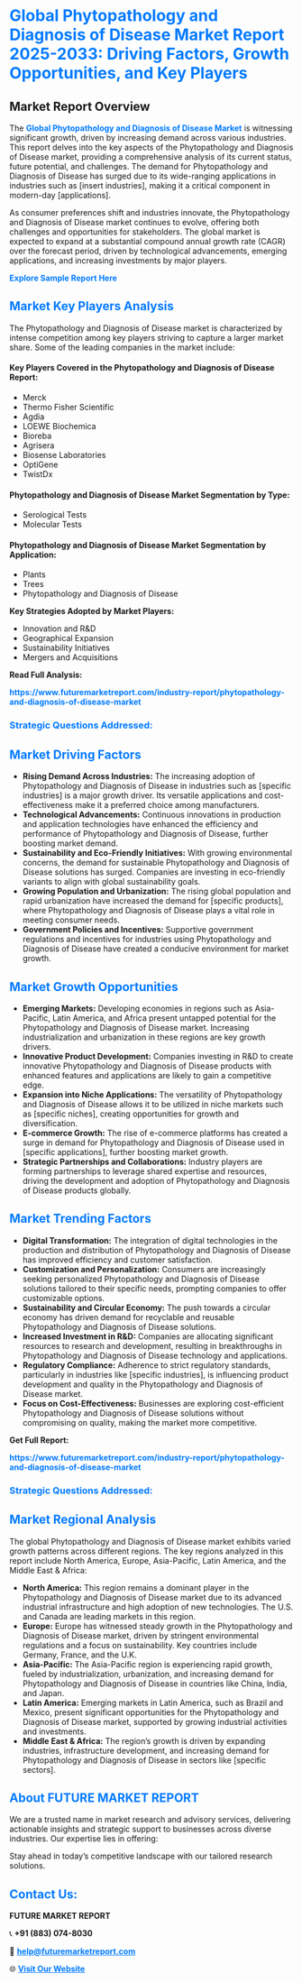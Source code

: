 <h1 style="color: #007BFF;">Global Phytopathology and Diagnosis of Disease Market Report 2025-2033: Driving Factors, Growth Opportunities, and Key Players</h1>

<section id="overview">
<h2>Market Report Overview</h2>
<p>The <a href="https://www.futuremarketreport.com/industry-report/phytopathology-and-diagnosis-of-disease-market" style="color: #007BFF; text-decoration: none;"><strong>Global Phytopathology and Diagnosis of Disease Market</strong></a> is witnessing significant growth, driven by increasing demand across various industries. This report delves into the key aspects of the Phytopathology and Diagnosis of Disease market, providing a comprehensive analysis of its current status, future potential, and challenges. The demand for Phytopathology and Diagnosis of Disease has surged due to its wide-ranging applications in industries such as [insert industries], making it a critical component in modern-day [applications].</p>
<p>As consumer preferences shift and industries innovate, the Phytopathology and Diagnosis of Disease market continues to evolve, offering both challenges and opportunities for stakeholders. The global market is expected to expand at a substantial compound annual growth rate (CAGR) over the forecast period, driven by technological advancements, emerging applications, and increasing investments by major players.</p>
</section>

<section id="overview">
<p><a href="https://www.futuremarketreport.com/request-sample/reportId=127195" style="color: #007BFF; text-decoration: none;"><strong>Explore Sample Report Here</strong></a></p>
</section>

<section id="key-players">
<h2 style="color: #007BFF;">Market Key Players Analysis</h2>
<p>The Phytopathology and Diagnosis of Disease market is characterized by intense competition among key players striving to capture a larger market share. Some of the leading companies in the market include:</p>
<h4>Key Players Covered in the Phytopathology and Diagnosis of Disease Report:</h4>
<ul><li>Merck</li><li>Thermo Fisher Scientific</li><li>Agdia</li><li>LOEWE Biochemica</li><li>Bioreba</li><li>Agrisera</li><li>Biosense Laboratories</li><li>OptiGene</li><li>TwistDx</li></ul>
<h4>Phytopathology and Diagnosis of Disease Market Segmentation by Type:</h4>
<ul><li>Serological Tests</li><li>Molecular Tests</li></ul>

<h4>Phytopathology and Diagnosis of Disease Market Segmentation by Application:</h4>
<ul><li>Plants</li><li>Trees</li><li>Phytopathology and Diagnosis of Disease</li></ul>
<p><strong>Key Strategies Adopted by Market Players:</strong></p>
<ul>
<li>Innovation and R&D</li>
<li>Geographical Expansion</li>
<li>Sustainability Initiatives</li>
<li>Mergers and Acquisitions</li>
</ul>
</section>

<section>
<p><strong>Read Full Analysis: </strong></p><a href="https://www.futuremarketreport.com/industry-report/phytopathology-and-diagnosis-of-disease-market" style="color: #007BFF; text-decoration: none;"><strong>https://www.futuremarketreport.com/industry-report/phytopathology-and-diagnosis-of-disease-market</strong></a>
<h3 style="color: #007BFF;">Strategic Questions Addressed:</h3>
</section>

<section id="driving-factors">
<h2 style="color: #007BFF;">Market Driving Factors</h2>
<ul>
<li><strong>Rising Demand Across Industries:</strong> The increasing adoption of Phytopathology and Diagnosis of Disease in industries such as [specific industries] is a major growth driver. Its versatile applications and cost-effectiveness make it a preferred choice among manufacturers.</li>
<li><strong>Technological Advancements:</strong> Continuous innovations in production and application technologies have enhanced the efficiency and performance of Phytopathology and Diagnosis of Disease, further boosting market demand.</li>
<li><strong>Sustainability and Eco-Friendly Initiatives:</strong> With growing environmental concerns, the demand for sustainable Phytopathology and Diagnosis of Disease solutions has surged. Companies are investing in eco-friendly variants to align with global sustainability goals.</li>
<li><strong>Growing Population and Urbanization:</strong> The rising global population and rapid urbanization have increased the demand for [specific products], where Phytopathology and Diagnosis of Disease plays a vital role in meeting consumer needs.</li>
<li><strong>Government Policies and Incentives:</strong> Supportive government regulations and incentives for industries using Phytopathology and Diagnosis of Disease have created a conducive environment for market growth.</li>
</ul>
</section>

<section id="growth-opportunities">
<h2 style="color: #007BFF;">Market Growth Opportunities</h2>
<ul>
<li><strong>Emerging Markets:</strong> Developing economies in regions such as Asia-Pacific, Latin America, and Africa present untapped potential for the Phytopathology and Diagnosis of Disease market. Increasing industrialization and urbanization in these regions are key growth drivers.</li>
<li><strong>Innovative Product Development:</strong> Companies investing in R&D to create innovative Phytopathology and Diagnosis of Disease products with enhanced features and applications are likely to gain a competitive edge.</li>
<li><strong>Expansion into Niche Applications:</strong> The versatility of Phytopathology and Diagnosis of Disease allows it to be utilized in niche markets such as [specific niches], creating opportunities for growth and diversification.</li>
<li><strong>E-commerce Growth:</strong> The rise of e-commerce platforms has created a surge in demand for Phytopathology and Diagnosis of Disease used in [specific applications], further boosting market growth.</li>
<li><strong>Strategic Partnerships and Collaborations:</strong> Industry players are forming partnerships to leverage shared expertise and resources, driving the development and adoption of Phytopathology and Diagnosis of Disease products globally.</li>
</ul>
</section>

<section id="trending-factors">
<h2 style="color: #007BFF;">Market Trending Factors</h2>
<ul>
<li><strong>Digital Transformation:</strong> The integration of digital technologies in the production and distribution of Phytopathology and Diagnosis of Disease has improved efficiency and customer satisfaction.</li>
<li><strong>Customization and Personalization:</strong> Consumers are increasingly seeking personalized Phytopathology and Diagnosis of Disease solutions tailored to their specific needs, prompting companies to offer customizable options.</li>
<li><strong>Sustainability and Circular Economy:</strong> The push towards a circular economy has driven demand for recyclable and reusable Phytopathology and Diagnosis of Disease solutions.</li>
<li><strong>Increased Investment in R&D:</strong> Companies are allocating significant resources to research and development, resulting in breakthroughs in Phytopathology and Diagnosis of Disease technology and applications.</li>
<li><strong>Regulatory Compliance:</strong> Adherence to strict regulatory standards, particularly in industries like [specific industries], is influencing product development and quality in the Phytopathology and Diagnosis of Disease market.</li>
<li><strong>Focus on Cost-Effectiveness:</strong> Businesses are exploring cost-efficient Phytopathology and Diagnosis of Disease solutions without compromising on quality, making the market more competitive.</li>
</ul>
</section>

<section>
<p><strong>Get Full Report: </strong></p><a href="https://www.futuremarketreport.com/industry-report/phytopathology-and-diagnosis-of-disease-market" style="color: #007BFF; text-decoration: none;"><strong>https://www.futuremarketreport.com/industry-report/phytopathology-and-diagnosis-of-disease-market</strong></a>
<h3 style="color: #007BFF;">Strategic Questions Addressed:</h3>
</section>


<section id="regional-analysis">
<h2 style="color: #007BFF;">Market Regional Analysis</h2>
<p>The global Phytopathology and Diagnosis of Disease market exhibits varied growth patterns across different regions. The key regions analyzed in this report include North America, Europe, Asia-Pacific, Latin America, and the Middle East & Africa:</p>
<ul>
<li><strong>North America:</strong> This region remains a dominant player in the Phytopathology and Diagnosis of Disease market due to its advanced industrial infrastructure and high adoption of new technologies. The U.S. and Canada are leading markets in this region.</li>
<li><strong>Europe:</strong> Europe has witnessed steady growth in the Phytopathology and Diagnosis of Disease market, driven by stringent environmental regulations and a focus on sustainability. Key countries include Germany, France, and the U.K.</li>
<li><strong>Asia-Pacific:</strong> The Asia-Pacific region is experiencing rapid growth, fueled by industrialization, urbanization, and increasing demand for Phytopathology and Diagnosis of Disease in countries like China, India, and Japan.</li>
<li><strong>Latin America:</strong> Emerging markets in Latin America, such as Brazil and Mexico, present significant opportunities for the Phytopathology and Diagnosis of Disease market, supported by growing industrial activities and investments.</li>
<li><strong>Middle East & Africa:</strong> The region’s growth is driven by expanding industries, infrastructure development, and increasing demand for Phytopathology and Diagnosis of Disease in sectors like [specific sectors].</li>
</ul>
</section>

<footer>
<h2 style="color: #007BFF;">About FUTURE MARKET REPORT</h2>
<p>We are a trusted name in market research and advisory services, delivering actionable insights and strategic support to businesses across diverse industries. Our expertise lies in offering:</p>

<p>Stay ahead in today’s competitive landscape with our tailored research solutions.</p>

<h2 style="color: #007BFF;">Contact Us:</h2>
<p><strong>FUTURE MARKET REPORT</strong></p>
<p>📞 <strong>+91 (883) 074-8030</strong></p>
<p>📧 <strong><a href="mailto:help@futuremarketreport.com" style="color: #007BFF;">help@futuremarketreport.com</a></strong></p>
<p>🌐 <strong><a href="https://www.futuremarketreport.com/" style="color: #007BFF;">Visit Our Website</a></strong></p>
</footer>